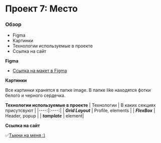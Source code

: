 # Проект 7: Место

### Обзор

* Figma
* Картинки
* Технологии используемые в проекте
* Ссылка на сайт

**Figma**

* [Ссылка на макет в Figma](https://www.figma.com/file/2cn9N9jSkmxD84oJik7xL7/JavaScript.-Sprint-4?node-id=0%3A1)

**Картинки**

Все картинки хранятся в папке image. В папке like находятся фотки белого и черного сердечка.

**Технологии используемые в проекте**
 | Технологии | В каких секциях присутсвуют |
|----:|:----:|
| ***Grid Layout*** | Profile, elements | 
| ***FlexBox*** |  Header, popup |
| ***tamplate*** |  element|

**Ссылка на сайт**

:white_check_mark:[Тыкни на меня :)](https://demid3000.github.io/mesto/)